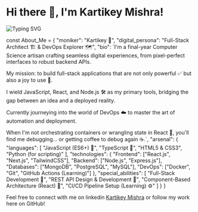 # Hi there 👋, I'm Kartikey Mishra!

![Typing SVG](https://readme-typing-svg.demolab.com?font=Fira+Code&weight=600&size=24&pause=1000&color=0AEFF7&width=435&lines=I'm+a+MERN+Stack+Developer+and+DevOps+;+and+Cloud+Technologies.)

const About_Me = {
  "moniker": "Kartikey 🚀",
  "digital_persona": "Full-Stack Architect 🏗️ & DevOps Explorer 🗺️",
  "bio": `I'm a final-year Computer Science artisan crafting seamless digital experiences, from pixel-perfect interfaces to robust backend APIs.

My mission: to build full-stack applications that are not only powerful ✅ but also a joy to use 🤩.

I wield JavaScript, React, and Node.js 🛠️ as my primary tools, bridging the gap between an idea and a deployed reality.

Currently journeying into the world of DevOps ☁️ to master the art of automation and deployment.

When I'm not orchestrating containers or wrangling state in React 🤔, you'll find me debugging... or getting coffee to debug again ☕.`,
  "arsenal": {
    "languages": [
      "JavaScript (ES6+) 💛",
      "TypeScript 🔷",
      "HTML5 & CSS3",
      "Python (for scripting)"
    ],
    "technologies": {
      "Frontend": ["React.js", "Next.js", "TailwindCSS"],
      "Backend": ["Node.js", "Express.js"],
      "Databases": ["MongoDB", "PostgreSQL", "MySQL"],
      "DevOps": ["Docker", "Git", "GitHub Actions (Learning)"]
    },
    "special_abilities": [
      "Full-Stack Development 🔄",
      "REST API Design & Development 🔗",
      "Component-Based Architecture (React) 🧱",
      "CI/CD Pipeline Setup (Learning) ⚙️"
    ]
  }
}

Feel free to connect with me on linkedin [Kartikey Mishra](https://www.linkedin.com/in/kartikey-mishra-252877256/) or follow my work here on GitHub!
